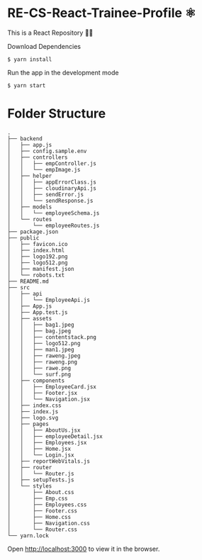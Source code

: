 # RE-CS-React-Trainee-Profile ⚛️

This is a React Repository 👨‍💻

Download Dependencies

>

```
$ yarn install
```

Run the app in the development mode

```
$ yarn start
```
# Folder Structure

```
.
├── backend
│   ├── app.js
│   ├── config.sample.env
│   ├── controllers
│   │   ├── empController.js
│   │   └── empImage.js
│   ├── helper
│   │   ├── appErrorClass.js
│   │   ├── cloudinaryApi.js
│   │   ├── sendError.js
│   │   └── sendResponse.js
│   ├── models
│   │   └── employeeSchema.js
│   └── routes
│       └── employeeRoutes.js
├── package.json
├── public
│   ├── favicon.ico
│   ├── index.html
│   ├── logo192.png
│   ├── logo512.png
│   ├── manifest.json
│   └── robots.txt
├── README.md
├── src
│   ├── api
│   │   └── EmployeeApi.js
│   ├── App.js
│   ├── App.test.js
│   ├── assets
│   │   ├── bag1.jpeg
│   │   ├── bag.jpeg
│   │   ├── contentstack.png
│   │   ├── logo512.png
│   │   ├── man1.jpeg
│   │   ├── raweng.jpeg
│   │   ├── raweng.png
│   │   ├── rawe.png
│   │   └── surf.png
│   ├── components
│   │   ├── EmployeeCard.jsx
│   │   ├── Footer.jsx
│   │   └── Navigation.jsx
│   ├── index.css
│   ├── index.js
│   ├── logo.svg
│   ├── pages
│   │   ├── AboutUs.jsx
│   │   ├── employeeDetail.jsx
│   │   ├── Employees.jsx
│   │   ├── Home.jsx
│   │   └── Login.jsx
│   ├── reportWebVitals.js
│   ├── router
│   │   └── Router.js
│   ├── setupTests.js
│   └── styles
│       ├── About.css
│       ├── Emp.css
│       ├── Employees.css
│       ├── Footer.css
│       ├── Home.css
│       ├── Navigation.css
│       └── Router.css
└── yarn.lock

```

Open [http://localhost:3000](http://localhost:3000) to view it in the browser.

